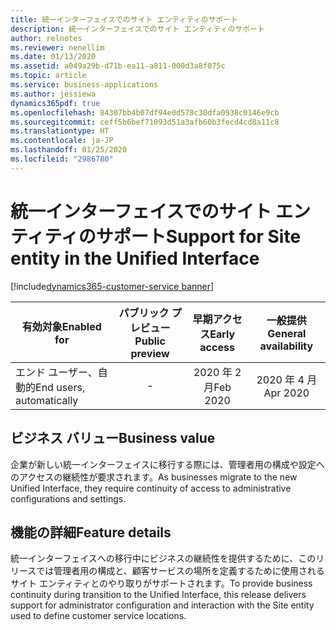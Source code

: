 ```yaml
---
title: 統一インターフェイスでのサイト エンティティのサポート
description: 統一インターフェイスでのサイト エンティティのサポート
author: relnotes
ms.reviewer: nenellim
ms.date: 01/13/2020
ms.assetid: a049a29b-d71b-ea11-a811-000d3a8f075c
ms.topic: article
ms.service: business-applications
ms.author: jessiewa
dynamics365pdf: true
ms.openlocfilehash: 84307bb4b07df94e0d578c30dfa0938c0146e9cb
ms.sourcegitcommit: ceff5b6bef71093d51a3afb60b3fecd4cd8a11c8
ms.translationtype: HT
ms.contentlocale: ja-JP
ms.lasthandoff: 01/25/2020
ms.locfileid: "2986780"
---
```

# <a name="support-for-site-entity-in-the-unified-interface"></a><span data-ttu-id="124f3-103">統一インターフェイスでのサイト エンティティのサポート</span><span class="sxs-lookup"><span data-stu-id="124f3-103">Support for Site entity in the Unified Interface</span></span>
[!include[dynamics365-customer-service banner](../includes/dynamics365-customer-service.md)]

| <span data-ttu-id="124f3-104">有効対象</span><span class="sxs-lookup"><span data-stu-id="124f3-104">Enabled for</span></span>    |  <span data-ttu-id="124f3-105">パブリック プレビュー</span><span class="sxs-lookup"><span data-stu-id="124f3-105">Public preview</span></span> | <span data-ttu-id="124f3-106">早期アクセス</span><span class="sxs-lookup"><span data-stu-id="124f3-106">Early access</span></span> | <span data-ttu-id="124f3-107">一般提供</span><span class="sxs-lookup"><span data-stu-id="124f3-107">General availability</span></span> | 
| ---------- | :----------: |:----------: |:----------: |
|<span data-ttu-id="124f3-108">エンド ユーザー、自動的</span><span class="sxs-lookup"><span data-stu-id="124f3-108">End users, automatically</span></span>|-|<span data-ttu-id="124f3-109">2020 年 2 月</span><span class="sxs-lookup"><span data-stu-id="124f3-109">Feb 2020</span></span>| <span data-ttu-id="124f3-110">2020 年 4 月</span><span class="sxs-lookup"><span data-stu-id="124f3-110">Apr 2020</span></span>|


## <a name="business-value"></a><span data-ttu-id="124f3-111">ビジネス バリュー</span><span class="sxs-lookup"><span data-stu-id="124f3-111">Business value</span></span>
<!-- bv start -->
<span data-ttu-id="124f3-112">企業が新しい統一インターフェイスに移行する際には、管理者用の構成や設定へのアクセスの継続性が要求されます。</span><span class="sxs-lookup"><span data-stu-id="124f3-112">As businesses migrate to the new Unified Interface, they require continuity of access to administrative configurations and settings.</span></span>
<!-- bv end -->



## <a name="feature-details"></a><span data-ttu-id="124f3-113">機能の詳細</span><span class="sxs-lookup"><span data-stu-id="124f3-113">Feature details</span></span>
<!--feature detail start -->
<span data-ttu-id="124f3-114">統一インターフェイスへの移行中にビジネスの継続性を提供するために、このリリースでは管理者用の構成と、顧客サービスの場所を定義するために使用されるサイト エンティティとのやり取りがサポートされます。</span><span class="sxs-lookup"><span data-stu-id="124f3-114">To provide business continuity during transition to the Unified Interface, this release delivers support for administrator configuration and interaction with the Site entity used to define customer service locations.</span></span>
<!--feature detail end -->









